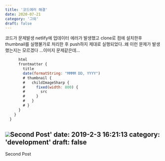 ```yaml
---
title: '코드에러 해결'
date: 2020-07-21
category: '그외'
draft: false
---
```

코드가 문제발생
netlify에 업데이터 에러가 발생했고   clone로 컴에 설치한후  thumbnail를 실행불가로 처리한 후 push하지 제대로 실행되었다..왜 이런 문제가 발생했는지는 모르겠다 ...이미지 문제같은데...
```js
      html
      frontmatter {
        title
        date(formatString: "MMMM DD, YYYY")
        # thumbnail {
        #   childImageSharp {
        #     fixed(width: 800) {
        #       src
        #     }
        #   }
        # }
      }
    }
  }
```
![](https://i.ibb.co/zZ1sTbz/image.png)Second Post'
date: 2019-2-3 16:21:13
category: 'development'
draft: false
---

Second Post
<!--stackedit_data:
eyJoaXN0b3J5IjpbLTExODU4MjMwNTYsLTEyMTI2OTE2NzJdfQ
==
-->